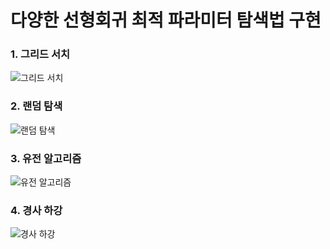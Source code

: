 # 다양한 선형회귀 최적 파라미터 탐색법 구현

### 1. 그리드 서치
![그리드 서치](https://github.com/user-attachments/assets/8040a702-483d-4e2c-b4b4-6abe068b3fe8)


### 2. 랜덤 탐색
![랜덤 탐색](https://github.com/user-attachments/assets/85cf762d-3f9c-4f89-b157-3e3a7a44198f)


### 3. 유전 알고리즘
![유전 알고리즘](https://github.com/user-attachments/assets/4440e0e7-4112-4e9d-a4b0-26f14454701c)


### 4. 경사 하강
![경사 하강](https://github.com/user-attachments/assets/05944ba1-7af5-49d4-858f-175a468ff35e)
